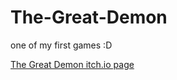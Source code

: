 # The-Great-Demon
one of my first games :D

[The Great Demon itch.io page](https://selindoga.itch.io/the-great-demon "yess go and playy..")
